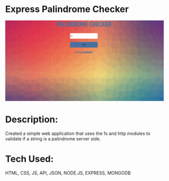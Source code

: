# Express Palindrome Checker

![alt tag](screenshot.png)

# Description: 

Created a simple web application that uses the fs and http modules to validate if a string is a palindrome server side.

# Tech Used:

 HTML, CSS, JS, API, JSON, NODE.JS, EXPRESS, MONGODB
